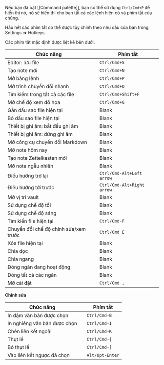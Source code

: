 Nếu bạn đã bật [[Command palette]], bạn có thể sử dụng `Ctrl/Cmd+P` để hiển thị nó, nó sẽ hiển thị cho bạn tất cả các lệnh hiện có và phím tắt của chúng.

Hầu hết các phím tắt có thể được tùy chỉnh theo nhu cầu của bạn trong Settings => Hotkeys. 

Các phím tắt mặc định được liệt kê bên dưới.

Chức năng                        |   | Phím tắt          
------------------------------- | - | ------------------
Editor: lưu file               |   | `Ctrl/Cmd+S`      
Tạo note mới                 |   | `Ctrl/Cmd+N`      
Mở bảng lệnh            |   | `Ctrl/Cmd+P`      
Mở trình chuyển đổi nhanh             |   | `Ctrl/Cmd+O`      
Tìm kiếm trong tất cả các file             |   | `Ctrl/Cmd+Shift+F`
Mở chế độ xem đồ họa                 |   | `Ctrl/Cmd+G`      
Gắn dấu sao file hiện tại               |   | Blank             
Bỏ dấu sao file hiện tại             |   | Blank             
Thiết bị ghi âm: bắt đầu ghi âm |   | Blank             
Thiết bị ghi âm: dừng ghi âm  |   | Blank             
Mở công cụ chuyển đổi Markdown         |   | Blank             
Mở note hôm nay               |   | Blank             
Tạo note Zettelkasten mới    |   | Blank             
Mở note ngẫu nhiên                |   | Blank             
Điều hướng trở lại                   |   | `Ctrl/Cmd-Alt+Left arrow`  
Điều hướng tới trước                |   | `Ctrl/Cmd-Alt+Right arrow`  
Mở vị trí vault             |   | Blank             
Sử dụng chế độ tối                   |   | Blank             
Sử dụng chế độ sáng                  |   | Blank             
Tìm kiến file hiện tại             |   | `Ctrl/Cmd-F`      
Chuyển đổi chế độ chỉnh sửa/xem trước        |   | `Ctrl/Cmd E`      
Xóa file hiện tại             |   | Blank             
Chia dọc                  |   | Blank             
Chia ngang                |   | Blank             
Đóng ngăn đang hoạt động               |   | Blank             
Đóng tất cả các ngăn           |   | Blank             
Mở cài đặt                   |   | `Ctrl/Cmd ,`      

**Chỉnh sửa**

Chức năng                        |   | Phím tắt    
------------------------------- | - | ------------
In đậm văn bản được chọn              |   | `Ctrl/Cmd-B` 
In nghiêng văn bản được chọn            |   | `Ctrl/Cmd-I`
Chèn liên kết ngoài            |   | `Ctrl/Cmd-K`
Thụt lề                          |   | `Ctrl/Cmd-]`
Bỏ thụt lề                        |   | `Ctrl/Cmd-[`
Vào liên kết ngược đã chọn     |   | `Alt/Opt-Enter`
